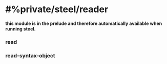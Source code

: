 # #%private/steel/reader
**this module is in the prelude and therefore automatically available when running steel.**

### **read**
### **read-syntax-object**

